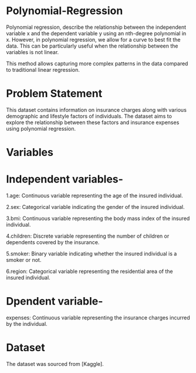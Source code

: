 # Polynomial-Regression
Polynomial regression, describe the relationship between the independent variable x and the dependent variable y using an nth-degree polynomial in x. However, in polynomial regression, we allow for a curve to best fit the data. This can be particularly useful when the relationship between the variables is not linear.

This method allows capturing more complex patterns in the data compared to traditional linear regression.

# Problem Statement
This dataset contains information on insurance charges along with various demographic and lifestyle factors of individuals. The dataset aims to explore the relationship between these factors and insurance expenses using polynomial regression.

# Variables
# Independent variables-

1.age: Continuous variable representing the age of the insured individual.

2.sex: Categorical variable indicating the gender of the insured individual.

3.bmi: Continuous variable representing the body mass index of the insured individual.

4.children: Discrete variable representing the number of children or dependents covered by the insurance.

5.smoker: Binary variable indicating whether the insured individual is a smoker or not.

6.region: Categorical variable representing the residential area of the insured individual.

# Dpendent variable-

expenses: Continuous variable representing the insurance charges incurred by the individual.

# Dataset
The dataset was sourced from [Kaggle].


